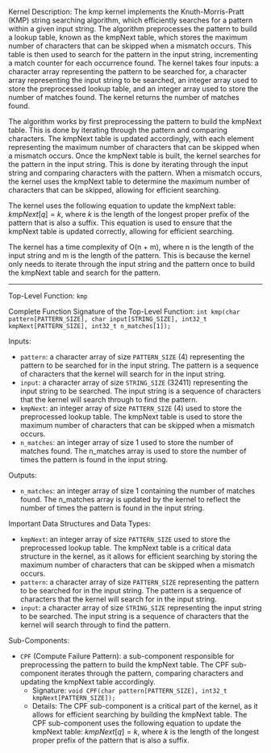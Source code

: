 Kernel Description:
The kmp kernel implements the Knuth-Morris-Pratt (KMP) string searching algorithm, which efficiently searches for a pattern within a given input string. The algorithm preprocesses the pattern to build a lookup table, known as the kmpNext table, which stores the maximum number of characters that can be skipped when a mismatch occurs. This table is then used to search for the pattern in the input string, incrementing a match counter for each occurrence found. The kernel takes four inputs: a character array representing the pattern to be searched for, a character array representing the input string to be searched, an integer array used to store the preprocessed lookup table, and an integer array used to store the number of matches found. The kernel returns the number of matches found.

The algorithm works by first preprocessing the pattern to build the kmpNext table. This is done by iterating through the pattern and comparing characters. The kmpNext table is updated accordingly, with each element representing the maximum number of characters that can be skipped when a mismatch occurs. Once the kmpNext table is built, the kernel searches for the pattern in the input string. This is done by iterating through the input string and comparing characters with the pattern. When a mismatch occurs, the kernel uses the kmpNext table to determine the maximum number of characters that can be skipped, allowing for efficient searching.

The kernel uses the following equation to update the kmpNext table:
$kmpNext[q] = k$, where $k$ is the length of the longest proper prefix of the pattern that is also a suffix. This equation is used to ensure that the kmpNext table is updated correctly, allowing for efficient searching.

The kernel has a time complexity of O(n + m), where n is the length of the input string and m is the length of the pattern. This is because the kernel only needs to iterate through the input string and the pattern once to build the kmpNext table and search for the pattern.

---

Top-Level Function: `kmp`

Complete Function Signature of the Top-Level Function:
`int kmp(char pattern[PATTERN_SIZE], char input[STRING_SIZE], int32_t kmpNext[PATTERN_SIZE], int32_t n_matches[1]);`

Inputs:
- `pattern`: a character array of size `PATTERN_SIZE` (4) representing the pattern to be searched for in the input string. The pattern is a sequence of characters that the kernel will search for in the input string.
- `input`: a character array of size `STRING_SIZE` (32411) representing the input string to be searched. The input string is a sequence of characters that the kernel will search through to find the pattern.
- `kmpNext`: an integer array of size `PATTERN_SIZE` (4) used to store the preprocessed lookup table. The kmpNext table is used to store the maximum number of characters that can be skipped when a mismatch occurs.
- `n_matches`: an integer array of size 1 used to store the number of matches found. The n_matches array is used to store the number of times the pattern is found in the input string.

Outputs:
- `n_matches`: an integer array of size 1 containing the number of matches found. The n_matches array is updated by the kernel to reflect the number of times the pattern is found in the input string.

Important Data Structures and Data Types:
- `kmpNext`: an integer array of size `PATTERN_SIZE` used to store the preprocessed lookup table. The kmpNext table is a critical data structure in the kernel, as it allows for efficient searching by storing the maximum number of characters that can be skipped when a mismatch occurs.
- `pattern`: a character array of size `PATTERN_SIZE` representing the pattern to be searched for in the input string. The pattern is a sequence of characters that the kernel will search for in the input string.
- `input`: a character array of size `STRING_SIZE` representing the input string to be searched. The input string is a sequence of characters that the kernel will search through to find the pattern.

Sub-Components:
- `CPF` (Compute Failure Pattern): a sub-component responsible for preprocessing the pattern to build the kmpNext table. The CPF sub-component iterates through the pattern, comparing characters and updating the kmpNext table accordingly.
    - Signature: `void CPF(char pattern[PATTERN_SIZE], int32_t kmpNext[PATTERN_SIZE]);`
    - Details: The CPF sub-component is a critical part of the kernel, as it allows for efficient searching by building the kmpNext table. The CPF sub-component uses the following equation to update the kmpNext table: $kmpNext[q] = k$, where $k$ is the length of the longest proper prefix of the pattern that is also a suffix.